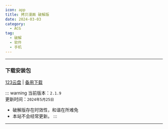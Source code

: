 ```yaml
---
icon: app
title: 拷贝漫画 破解版
date: 2024-03-03
category:
  - ACG
tag:
  - 破解
  - 软件
  - 手机
---
```


<!-- more -->

<!-- @include: ./crack.md{18-23} -->

---

### 下载安装包

[123云盘](https://www.123pan.com/s/4vaiVv-njxzH.html) | [备用下载](/apk/拷貝漫畫_2.1.9.apk)

::: warning
当前版本：`2.1.9`  
更新时间：`2024年5月25日`

- 破解版存在时效性，和谐在所难免
- 本站不会经常更新。
  :::

---

<!-- @include: ./crack.md{25-} -->
